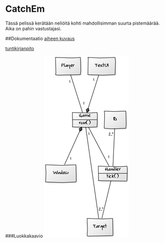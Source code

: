 ﻿# CatchEm
Tässä pelissä kerätään neliöitä kohti mahdollisimman suurta pistemäärää.
Aika on pahin vastustajasi.

##Dokumentaatio
[aiheen kuvaus](dokumentointi/aihe.md)

[tuntikirjanpito](dokumentointi/tuntikirjanpito.md)

###Luokkakaavio
![luokkakaavio](dokumentointi/luokkakaavio.png)
